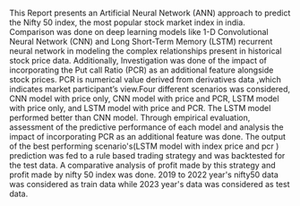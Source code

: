 This Report presents an Artificial Neural Network (ANN) approach to predict the Nifty 50 index, the most popular stock market index in india. 
Comparison was done on  deep learning models like 1-D Convolutional Neural Network (CNN) and Long Short-Term Memory (LSTM) recurrent neural network 
in modeling the complex relationships present in historical stock price data. Additionally, 
Investigation was done of  the impact of incorporating the Put call  Ratio (PCR) as an additional feature alongside stock prices.
PCR is numerical value derived from derivatives data ,which indicates market participant’s view.Four different scenarios was considered, CNN model with price only, 
CNN model with price and PCR, LSTM model with price only, and LSTM model with price and PCR.
The LSTM model performed better than CNN model. Through empirical evaluation,  assessment of the predictive performance of each model and analysis the impact of incorporating PCR as an additional feature was done. 
The output of the best performing scenario's(LSTM model with index price and pcr ) prediction was fed to a rule based trading strategy and was backtested for the test data. 
A comparative analysis of profit made by this strategy and profit made by nifty 50 index was done. 
2019 to 2022 year's nifty50 data was considered as train data while 2023 year's data was considered as test data.
